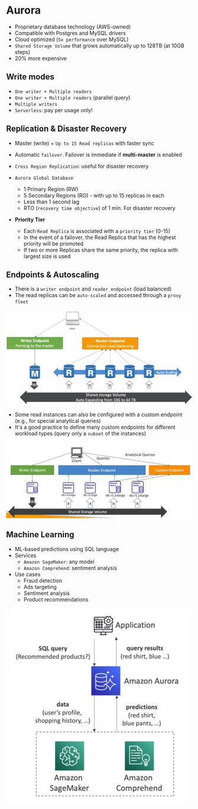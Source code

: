 # Aurora

- Proprietary database technology (AWS-owned)
- Compatible with Postgres and MySQL drivers
- Cloud optimized (`5x performance` over MySQL)
- `Shared Storage Volume` that grows automatically up to 128TB (at 10GB steps)
- 20% more expensive

## Write modes

- `One writer + Multiple readers`
- `One writer + Multiple readers` (parallel query)
- `Multiple writers`
- `Serverless`: pay per usage only!

## Replication & Disaster Recovery

- Master (write) + `Up to 15 Read replicas` with faster sync
- Automatic `failover`. Failover is immediate if **multi-master** is enabled

- `Cross Region Replication`: useful for disaster recovery
- `Aurora Global Database`
  - 1 Primary Region (RW)
  - 5 Secondary Regions (RO) - with up to 15 replicas in each
  - Less than 1 second lag
  - RTO (`recovery time objective`) of 1 min. For disaster recovery

- **Priority Tier**
  - Each `Read Replica` is associated with a `priority tier` (0-15)
  - In the event of a failover, the Read Replica that has the highest priority will be promoted
  - If two or more Replicas share the same priority, the replica with largest size is used

## Endpoints & Autoscaling

- There is a `writer endpoint` and `reader endpoint` (load balanced)
- The read replicas can be `auto-scaled` and accessed through a `proxy fleet`

![Aurora Endpoints](.images/aurora-endpoints.png)

- Some read instances can also be configured with a custom endpoint (e.g., for special analytical queries)
- It's a good practice to define many custom endpoints for different workload types (query only a `subset` of the instances)

![Aurora Custom Endpoints](.images/aurora-custom-endpoints.png)

## Machine Learning

- ML-based predictions using SQL language
- Services
  - `Amazon SageMaker`: any model
  - `Amazon Comprehend`: sentiment analysis
- Use cases
  - Fraud detection
  - Ads targeting
  - Sentiment analysis
  - Product recommendations

![Aurora ML](.images/aurora-ml.png)
